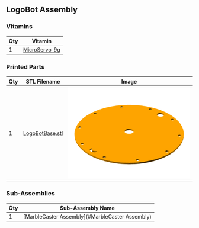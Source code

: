 ## LogoBot Assembly

### Vitamins

 Qty | Vitamin
 --- | --- 
  1  | [MicroServo_9g](../vitamins/MicroServo.scad)

### Printed Parts

 Qty | STL Filename | Image
 --- | --- | ---
  1  | [LogoBotBase.stl](../stl/LogoBotBase.stl) | ![](../images/LogoBotBase_STL.png)

### Sub-Assemblies

Qty | Sub-Assembly Name
--- | ---
  1 | [MarbleCaster Assembly](#MarbleCaster Assembly)
